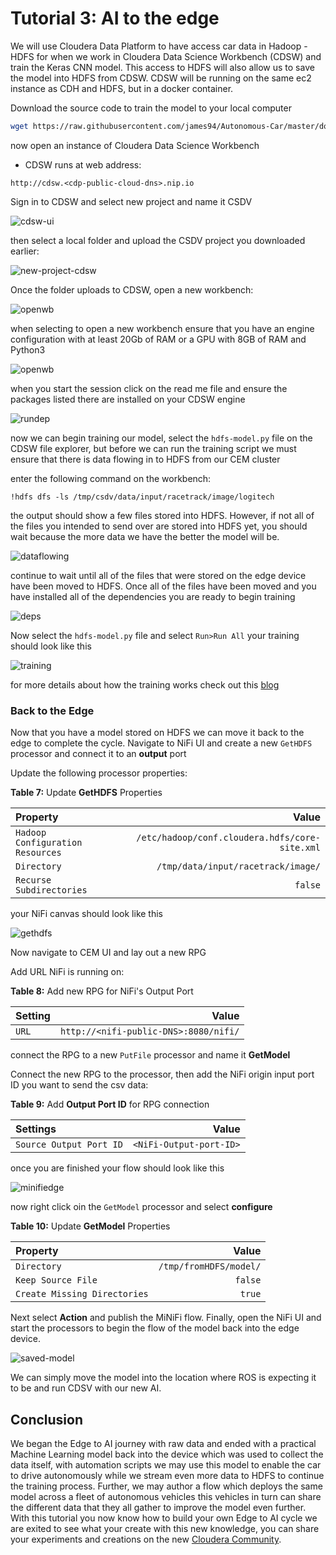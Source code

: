 # Tutorial 3: AI to the edge

We will use Cloudera Data Platform to have access car data in Hadoop - HDFS for when we work in Cloudera Data Science Workbench (CDSW) and train the Keras CNN model. This access to HDFS will also allow us to save the model into HDFS from CDSW. CDSW will be running on the same ec2 instance as CDH and HDFS, but in a docker container.

Download the source code to train the model to your local computer

~~~bash
wget https://raw.githubusercontent.com/james94/Autonomous-Car/master/documentation/assets/src/hdfs-train.zip
~~~

now open an instance of Cloudera Data Science Workbench

- CDSW runs at web address:

 `http://cdsw.<cdp-public-cloud-dns>.nip.io`

Sign in to CDSW and select new project and name it CSDV

![cdsw-ui](./documentation/assets/images/tutorial3/cdsw-ui.jpg)

then select a local folder and upload the CSDV project you downloaded earlier:

![new-project-cdsw](./documentation/assets/images/tutorial3/new-project-cdsw.jpg)

Once the folder uploads to CDSW, open a new workbench:

![openwb](./documentation/assets/images/tutorial3/openwb.jpg)

when selecting to open a new workbench ensure that you have an engine configuration with at least 20Gb of RAM or a GPU with 8GB of RAM and Python3

![openwb](./documentation/assets/images/tutorial3/engine.jpg)

when you start the session click on the read me file and ensure the packages listed there are installed on your CDSW engine

![rundep](./documentation/assets/images/tutorial3/run-dep.jpg)

now we can begin training our model, select the `hdfs-model.py` file on the CDSW file explorer, but before we can run the training script we must ensure that there is data flowing in to HDFS from our CEM cluster

enter the following command on the workbench:

`!hdfs dfs -ls /tmp/csdv/data/input/racetrack/image/logitech`

the output should show a few files stored into HDFS. However, if not all of the files you intended to send over are stored into HDFS yet, you should wait because the more data we have the better the model will be.

![dataflowing](./documentation/assets/images/tutorial3/dataflowing.jpg)

continue to wait until all of the files that were stored on the edge device have been moved to HDFS. Once all of the files have been moved and you have installed all of the dependencies you are ready to begin training

![deps](./documentation/assets/images/tutorial3/deps.jpg)

Now select the `hdfs-model.py` file and select `Run>Run All` your training should look like this

![training](./documentation/assets/images/tutorial3/training.jpg)

for more details about how the training works check out this [blog](link)

### Back to the Edge

Now that you have a model stored on HDFS we can move it back to the edge to complete the cycle. Navigate to NiFi UI and create a new `GetHDFS` processor and connect it to an **output** port

Update the following processor properties:

**Table 7:** Update **GetHDFS** Properties

| Property  | Value  |
|:---|---:|
| `Hadoop Configuration Resources` | `/etc/hadoop/conf.cloudera.hdfs/core-site.xml` |
| `Directory`  | `/tmp/data/input/racetrack/image/`  |
| `Recurse Subdirectories`  |  `false`  |

your NiFi canvas should look like this

![gethdfs](./documentation/assets/images/tutorial3/gethdfs.jpg)

Now navigate to CEM UI and lay out a new RPG

Add URL NiFi is running on:

**Table 8:** Add new RPG for NiFi's Output Port

| Setting  | Value  |
|:---|---:|
| `URL` | `http://<nifi-public-DNS>:8080/nifi/` |

connect the RPG to a new `PutFile` processor and name it **GetModel**

Connect the new RPG to the processor, then add the NiFi origin input port ID you want to send the csv data:

**Table 9:** Add **Output Port ID** for RPG connection

| Settings  | Value  |
|:---|---:|
| `Source Output Port ID` | `<NiFi-Output-port-ID>` |

once you are finished your flow should look like this

![minifiedge](./documentation/assets/images/tutorial3/minifi-edge.jpg)

now right click oin the `GetModel` processor and select **configure**

**Table 10:** Update **GetModel** Properties

| Property  | Value  |
|:---|---:|
| `Directory`  | `/tmp/fromHDFS/model/`  |
| `Keep Source File`  | `false`  |
| `Create Missing Directories`  |  `true`  |

Next select **Action** and publish the MiNiFi flow. Finally, open the NiFi UI and start the processors to begin the flow of the model back into the edge device.

![saved-model](./documentation/assets/images/tutorial3/saved-model.jpg)

We can simply move the model into the location where ROS is expecting it to be and run CDSV with our new AI.

## Conclusion

We began the Edge to AI journey with raw data and ended with a practical Machine Learning model back into the device which was used to collect the data itself, with automation scripts we may use this model to enable the car to drive autonomously while we stream even more data to HDFS to continue the training process. Further, we may author a flow which deploys the same model across a fleet of autonomous vehicles this vehicles in turn can share the different data that they all gather to improve the model even further. With this tutorial you now know how to build your own Edge to AI cycle we are exited to see what your create with this new knowledge, you can share your experiments and creations on the new [Cloudera Community](link).
